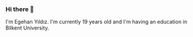### Hi there 👋
I'm Egehan Yıldız. I'm currently 19 years old and I'm having an education in Bilkent University.
